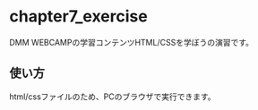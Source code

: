 # chapter7_exercise

DMM WEBCAMPの学習コンテンツHTML/CSSを学ぼうの演習です。

## 使い方

html/cssファイルのため、PCのブラウザで実行できます。

